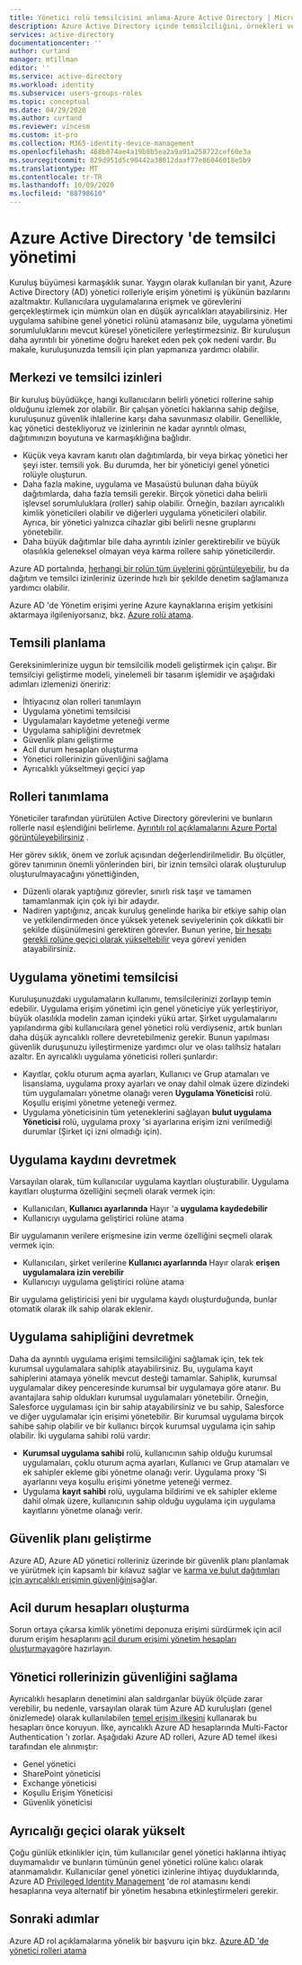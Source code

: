 ```yaml
---
title: Yönetici rolü temsilcisini anlama-Azure Active Directory | Microsoft Docs
description: Azure Active Directory içinde temsilciliğini, örnekleri ve rol güvenliğini devretme
services: active-directory
documentationcenter: ''
author: curtand
manager: mtillman
editor: ''
ms.service: active-directory
ms.workload: identity
ms.subservice: users-groups-roles
ms.topic: conceptual
ms.date: 04/29/2020
ms.author: curtand
ms.reviewer: vincesm
ms.custom: it-pro
ms.collection: M365-identity-device-management
ms.openlocfilehash: 468b874ae4a19b8b5ea2a9a91a258722cef60e3a
ms.sourcegitcommit: 829d951d5c90442a38012daaf77e86046018e5b9
ms.translationtype: MT
ms.contentlocale: tr-TR
ms.lasthandoff: 10/09/2020
ms.locfileid: "88798610"
---
```

# <a name="delegate-administration-in-azure-active-directory"></a>Azure Active Directory 'de temsilci yönetimi

Kuruluş büyümesi karmaşıklık sunar. Yaygın olarak kullanılan bir yanıt, Azure Active Directory (AD) yönetici rolleriyle erişim yönetimi iş yükünün bazılarını azaltmaktır. Kullanıcılara uygulamalarına erişmek ve görevlerini gerçekleştirmek için mümkün olan en düşük ayrıcalıkları atayabilirsiniz. Her uygulama sahibine genel yönetici rolünü atamasanız bile, uygulama yönetimi sorumluluklarını mevcut küresel yöneticilere yerleştirmezsiniz. Bir kuruluşun daha ayrıntılı bir yönetime doğru hareket eden pek çok nedeni vardır. Bu makale, kuruluşunuzda temsili için plan yapmanıza yardımcı olabilir.

<!--What about reporting? Who has which role and how do I audit?-->

## <a name="centralized-versus-delegated-permissions"></a>Merkezi ve temsilci izinleri

Bir kuruluş büyüdükçe, hangi kullanıcıların belirli yönetici rollerine sahip olduğunu izlemek zor olabilir. Bir çalışan yönetici haklarına sahip değilse, kuruluşunuz güvenlik ihlallerine karşı daha savunmasız olabilir. Genellikle, kaç yönetici destekliyoruz ve izinlerinin ne kadar ayrıntılı olması, dağıtımınızın boyutuna ve karmaşıklığına bağlıdır.

* Küçük veya kavram kanıtı olan dağıtımlarda, bir veya birkaç yönetici her şeyi ister. temsili yok. Bu durumda, her bir yöneticiyi genel yönetici rolüyle oluşturun.
* Daha fazla makine, uygulama ve Masaüstü bulunan daha büyük dağıtımlarda, daha fazla temsili gerekir. Birçok yönetici daha belirli işlevsel sorumluluklara (roller) sahip olabilir. Örneğin, bazıları ayrıcalıklı kimlik yöneticileri olabilir ve diğerleri uygulama yöneticileri olabilir. Ayrıca, bir yönetici yalnızca cihazlar gibi belirli nesne gruplarını yönetebilir.
* Daha büyük dağıtımlar bile daha ayrıntılı izinler gerektirebilir ve büyük olasılıkla geleneksel olmayan veya karma rollere sahip yöneticilerdir.

Azure AD portalında, [herhangi bir rolün tüm üyelerini görüntüleyebilir](directory-manage-roles-portal.md), bu da dağıtım ve temsilci izinleriniz üzerinde hızlı bir şekilde denetim sağlamanıza yardımcı olabilir.

Azure AD 'de Yönetim erişimi yerine Azure kaynaklarına erişim yetkisini aktarmaya ilgileniyorsanız, bkz. [Azure rolü atama](../../role-based-access-control/role-assignments-portal.md).

## <a name="delegation-planning"></a>Temsili planlama

Gereksinimlerinize uygun bir temsilcilik modeli geliştirmek için çalışır. Bir temsilciyi geliştirme modeli, yinelemeli bir tasarım işlemidir ve aşağıdaki adımları izlemenizi öneririz:

* İhtiyacınız olan rolleri tanımlayın
* Uygulama yönetimi temsilcisi
* Uygulamaları kaydetme yeteneği verme
* Uygulama sahipliğini devretmek
* Güvenlik planı geliştirme
* Acil durum hesapları oluşturma
* Yönetici rollerinizin güvenliğini sağlama
* Ayrıcalıklı yükseltmeyi geçici yap

## <a name="define-roles"></a>Rolleri tanımlama

Yöneticiler tarafından yürütülen Active Directory görevlerini ve bunların rollerle nasıl eşlendiğini belirleme. [Ayrıntılı rol açıklamalarını Azure Portal görüntüleyebilirsiniz](directory-manage-roles-portal.md) .

Her görev sıklık, önem ve zorluk açısından değerlendirilmelidir. Bu ölçütler, görev tanımının önemli yönlerinden biri, bir iznin temsilci olarak oluşturulup oluşturulmayacağını yönettiğinden,

* Düzenli olarak yaptığınız görevler, sınırlı risk taşır ve tamamen tamamlanmak için çok iyi bir adaydır.
* Nadiren yaptığınız, ancak kuruluş genelinde harika bir etkiye sahip olan ve yetkilendirmeden önce yüksek yetenek seviyelerinin çok dikkatli bir şekilde düşünülmesini gerektiren görevler. Bunun yerine, [bir hesabı gerekli rolüne geçici olarak yükseltebilir](../privileged-identity-management/pim-configure.md) veya görevi yeniden atayabilirsiniz.

## <a name="delegate-app-administration"></a>Uygulama yönetimi temsilcisi

Kuruluşunuzdaki uygulamaların kullanımı, temsilcilerinizi zorlayıp temin edebilir. Uygulama erişim yönetimi için genel yöneticiye yük yerleştiriyor, büyük olasılıkla modelin zaman içindeki yükü artar. Şirket uygulamalarını yapılandırma gibi kullanıcılara genel yönetici rolü verdiyseniz, artık bunları daha düşük ayrıcalıklı rollere devretebilmeniz gerekir. Bunun yapılması güvenlik duruşunuzu iyileştirmenize yardımcı olur ve olası talihsiz hataları azaltır. En ayrıcalıklı uygulama yöneticisi rolleri şunlardır:

* Kayıtlar, çoklu oturum açma ayarları, Kullanıcı ve Grup atamaları ve lisanslama, uygulama proxy ayarları ve onay dahil olmak üzere dizindeki tüm uygulamaları yönetme olanağı veren **Uygulama Yöneticisi** rolü. Koşullu erişimi yönetme yeteneği vermez.
* Uygulama yöneticisinin tüm yeteneklerini sağlayan **bulut uygulama Yöneticisi** rolü, uygulama proxy 'si ayarlarına erişim izni verilmediği durumlar (Şirket içi izni olmadığı için).

## <a name="delegate-app-registration"></a>Uygulama kaydını devretmek

Varsayılan olarak, tüm kullanıcılar uygulama kayıtları oluşturabilir. Uygulama kayıtları oluşturma özelliğini seçmeli olarak vermek için:

* Kullanıcıları, **Kullanıcı ayarlarında** Hayır 'a **uygulama kaydedebilir**
* Kullanıcıyı uygulama geliştirici rolüne atama

Bir uygulamanın verilere erişmesine izin verme özelliğini seçmeli olarak vermek için:

* Kullanıcıları, şirket verilerine **Kullanıcı ayarlarında** Hayır olarak **erişen uygulamalara izin verebilir**
* Kullanıcıyı uygulama geliştirici rolüne atama

Bir uygulama geliştiricisi yeni bir uygulama kaydı oluşturduğunda, bunlar otomatik olarak ilk sahip olarak eklenir.

## <a name="delegate-app-ownership"></a>Uygulama sahipliğini devretmek

Daha da ayrıntılı uygulama erişimi temsilciliğini sağlamak için, tek tek kurumsal uygulamalara sahiplik atayabilirsiniz. Bu, uygulama kayıt sahiplerini atamaya yönelik mevcut desteği tamamlar. Sahiplik, kurumsal uygulamalar dikey penceresinde kurumsal bir uygulamaya göre atanır. Bu avantajlara sahip oldukları kurumsal uygulamaları yönetebilir. Örneğin, Salesforce uygulaması için bir sahip atayabilirsiniz ve bu sahip, Salesforce ve diğer uygulamalar için erişimi yönetebilir. Bir kurumsal uygulama birçok sahibe sahip olabilir ve bir kullanıcı birçok kurumsal uygulama için sahip olabilir. İki uygulama sahibi rolü vardır:

* **Kurumsal uygulama sahibi** rolü, kullanıcının sahip olduğu kurumsal uygulamaları, çoklu oturum açma ayarları, Kullanıcı ve Grup atamaları ve ek sahipler ekleme gibi yönetme olanağı verir. Uygulama proxy 'Si ayarlarını veya koşullu erişimi yönetme yeteneği vermez.
* Uygulama **kayıt sahibi** rolü, uygulama bildirimi ve ek sahipler ekleme dahil olmak üzere, kullanıcının sahip olduğu uygulama için uygulama kayıtlarını yönetme olanağı verir.

## <a name="develop-a-security-plan"></a>Güvenlik planı geliştirme

Azure AD, Azure AD yönetici rolleriniz üzerinde bir güvenlik planı planlamak ve yürütmek için kapsamlı bir kılavuz sağlar ve [karma ve bulut dağıtımları için ayrıcalıklı erişimin güvenliğini](directory-admin-roles-secure.md)sağlar.

## <a name="establish-emergency-accounts"></a>Acil durum hesapları oluşturma

Sorun ortaya çıkarsa kimlik yönetimi deponuza erişimi sürdürmek için acil durum erişim hesaplarını [acil durum erişimi yönetim hesapları oluşturmaya](directory-emergency-access.md)göre hazırlayın.

## <a name="secure-your-administrator-roles"></a>Yönetici rollerinizin güvenliğini sağlama

Ayrıcalıklı hesapların denetimini alan saldırganlar büyük ölçüde zarar verebilir, bu nedenle, varsayılan olarak tüm Azure AD kuruluşları (genel önizlemede) olarak kullanılabilen [temel erişim ilkesini](https://cloudblogs.microsoft.com/enterprisemobility/2018/06/22/baseline-security-policy-for-azure-ad-admin-accounts-in-public-preview/) kullanarak bu hesapları önce koruyun. İlke, ayrıcalıklı Azure AD hesaplarında Multi-Factor Authentication 'ı zorlar. Aşağıdaki Azure AD rolleri, Azure AD temel ilkesi tarafından ele alınmıştır:

* Genel yönetici
* SharePoint yöneticisi
* Exchange yöneticisi
* Koşullu Erişim Yöneticisi
* Güvenlik yöneticisi

## <a name="elevate-privilege-temporarily"></a>Ayrıcalığı geçici olarak yükselt

Çoğu günlük etkinlikler için, tüm kullanıcılar genel yönetici haklarına ihtiyaç duymamalıdır ve bunların tümünün genel yönetici rolüne kalıcı olarak atanmamalıdır. Kullanıcılar genel yönetici izinlerine ihtiyaç duyduklarında, Azure AD [Privileged Identity Management](../privileged-identity-management/pim-configure.md) 'de rol atamasını kendi hesaplarına veya alternatif bir yönetim hesabına etkinleştirmeleri gerekir.

## <a name="next-steps"></a>Sonraki adımlar

Azure AD rol açıklamalarına yönelik bir başvuru için bkz. [Azure AD 'de yönetici rolleri atama](directory-assign-admin-roles.md)